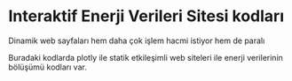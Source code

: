 # Interaktif Enerji Verileri Sitesi kodları

Dinamik web sayfaları hem daha çok işlem hacmi istiyor hem de paralı

Buradaki kodlarda plotly ile statik etkileşimli web siteleri ile enerji verilerinin bölüşümü kodları var.

